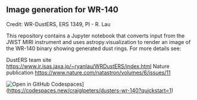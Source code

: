 ## Image generation for WR-140

Credit: WR-DustERS, ERS 1349, PI - R. Lau

This repository contains a Jupyter notebook that converts input from the JWST MIRI instrument and uses astropy.visualization to render an image of the WR-140 binary showing generated dust rings. For more details see:

DustERS team site https://www.ir.isas.jaxa.jp/~ryanlau/WRDustERS/index.html
Nature publication https://www.nature.com/natastron/volumes/6/issues/11

![Open in GitHub Codespaces](https://github.com/codespaces/badge.svg)](https://codespaces.new/craiglpeters/dusters-wr-140?quickstart=1)
